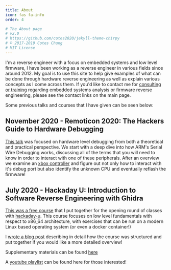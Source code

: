 ```yaml
---
title: About
icon: fas fa-info
order: 4

# The About page
# v2.0
# https://github.com/cotes2020/jekyll-theme-chirpy
# © 2017-2019 Cotes Chung
# MIT License
---
```


I'm a reverse engineer with a focus on embedded systems and low level firmware, I have been working as a reverse engineer in various fields since around 2012. My goal is to use this site to help give examples of what can be done through hardware reverse engineering as well as explain various concepts as I come across them. If you'd like to contact me for [consulting or training](https://www.voidstarsec.com/training) regarding embedded systems analysis or firmware reverse engineering, please see the contact links on the main page.

Some previous talks and courses that I have given can be seen below:

## November 2020 - Remoticon 2020: The Hackers Guide to Hardware Debugging

[This talk](https://www.youtube.com/watch?v=hWYzgw0WhYU) was focused on hardware level debugging from both a theoretical and practical perspective. We start with a deep dive into how ARM's Serial Wire Debugging works, discussing all of the terms that you will need to know in order to interact with one of these peripherals. After an overview we examine an [xbox controller](https://wrongbaud.github.io/posts/stm-xbox-jtag/) and figure out not only how to interact with it's debug port but also identify the unknown CPU and eventually reflash the firmware!

## July 2020 - Hackaday U: Introduction to Software Reverse Engineering with Ghidra

[This was a free course](https://hackaday.io/course/172292-introduction-to-reverse-engineering-with-ghidra) that I put together for the opening round of classes with [hackaday-u](https://hackaday.io/u/). This course focuses on low level fundamentals with respect to x86_64 architecture, with exercises that can be run on a modern Linux based operating system (or even a docker container!)

I [wrote a blog post](https://wrongbaud.github.io/posts/ghidra-training/) describing in detail how the course was structured and put together if you would like a more detailed overview!

Supplementary materials can be found [here](https://github.com/wrongbaud/hackaday-u)

A [youtube playlist](https://www.youtube.com/playlist?list=PL_tws4AXg7auglkFo6ZRoWGXnWL0FHAEi) can be found here for those interested!

